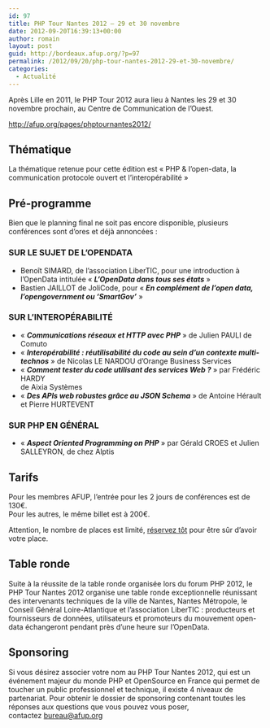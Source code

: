 ```yaml
---
id: 97
title: PHP Tour Nantes 2012 – 29 et 30 novembre
date: 2012-09-20T16:39:13+00:00
author: romain
layout: post
guid: http://bordeaux.afup.org/?p=97
permalink: /2012/09/20/php-tour-nantes-2012-29-et-30-novembre/
categories:
  - Actualité
---
```

<div>
  <p>
    Après Lille en 2011, le PHP Tour 2012 aura lieu à Nantes les 29 et 30 novembre prochain, au Centre de Communication de l’Ouest.
  </p>
  
  <p>
    <a href="http://afup.org/pages/phptournantes2012/">http://afup.org/pages/phptournantes2012/</a>
  </p>
  
  <h2>
    Thématique
  </h2>
  
  <p>
    La thématique retenue pour cette édition est « PHP & l’open-data, la communication protocole ouvert et l’interopérabilité »
  </p>
  
  <h2>
    Pré-programme
  </h2>
  
  <p>
    Bien que le planning final ne soit pas encore disponible, plusieurs conférences sont d’ores et déjà annoncées :
  </p>
  
  <h3>
    SUR LE SUJET DE L’OPENDATA
  </h3>
  
  <ul>
    <li>
      Benoît SIMARD, de l’association LiberTIC, pour une introduction à<br /> l’OpenData intitulée « <strong><em>L’OpenData dans tous ses états</em></strong> »
    </li>
    <li>
      Bastien JAILLOT de JoliCode, pour « <strong><em>En complément de l’open data, l’opengovernment ou ‘SmartGov’</em></strong> »
    </li>
  </ul>
  
  <h3>
    SUR L’INTEROPÉRABILITÉ
  </h3>
  
  <ul>
    <li>
      « <strong><em>Communications réseaux et HTTP avec PHP</em></strong> » de Julien PAULI de Comuto
    </li>
    <li>
      « <strong><em>Interopérabilité : réutilisabilité du code au sein d’un contexte multi-technos</em></strong> » de Nicolas LE NARDOU d’Orange Business Services
    </li>
    <li>
      « <strong><em>Comment tester du code utilisant des services Web ?</em></strong> » par Frédéric HARDY<br /> de Aixia Systèmes
    </li>
    <li>
      « <strong><em>Des APIs web robustes grâce au JSON Schema</em></strong> » de Antoine Hérault et Pierre HURTEVENT
    </li>
  </ul>
  
  <h3>
    SUR PHP EN GÉNÉRAL
  </h3>
  
  <ul>
    <li>
      « <strong><em>Aspect Oriented Programming on PHP</em></strong> » par Gérald CROES et Julien SALLEYRON, de chez Alptis
    </li>
  </ul>
  
  <h2>
    Tarifs
  </h2>
  
  <p>
    Pour les membres AFUP, l’entrée pour les 2 jours de conférences est de 130€.<br /> Pour les autres, le même billet est à 200€.
  </p>
  
  <p>
    Attention, le nombre de places est limité, <a href="http://afup.org/pages/phptournantes2012/">réservez tôt</a> pour être sûr d’avoir votre place.
  </p>
  
  <h2>
    Table ronde
  </h2>
  
  <p>
    Suite à la réussite de la table ronde organisée lors du forum PHP 2012, le PHP Tour Nantes 2012 organise une table ronde exceptionnelle réunissant des intervenants techniques de la ville de Nantes, Nantes Métropole, le Conseil Général Loire-Atlantique et l’association LiberTIC : producteurs et fournisseurs de données, utilisateurs et promoteurs du mouvement open-data échangeront pendant près d’une heure sur l’OpenData.
  </p>
  
  <h2>
    Sponsoring
  </h2>
  
  <p>
    Si vous désirez associer votre nom au PHP Tour Nantes 2012, qui est un événement majeur du monde PHP et OpenSource en France qui permet de toucher un public professionnel et technique, il existe 4 niveaux de partenariat. Pour obtenir le dossier de sponsoring contenant toutes les réponses aux questions que vous pouvez vous poser, contactez <a href="mailto:bureau@afup.org">bureau@afup.org</a>
  </p>
</div>